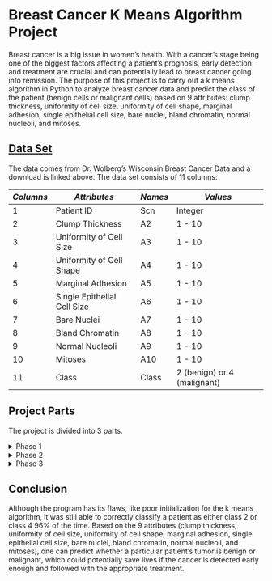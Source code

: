 # Breast Cancer K Means Algorithm Project

Breast cancer is a big issue in women’s health. With a cancer’s stage being one of the biggest 
factors affecting a patient’s prognosis, early detection and treatment are crucial and can 
potentially lead to breast cancer going into remission. The purpose of this project is to carry out 
a k means algorithm in Python to analyze breast cancer data and predict the class of the patient 
(benign cells or malignant cells) based on 9 attributes: clump thickness, uniformity of cell size, 
uniformity of cell shape, marginal adhesion, single epithelial cell size, bare nuclei, bland 
chromatin, normal nucleoli, and mitoses.

## [Data Set](https://archive.ics.uci.edu/ml/machine-learning-databases/breast-cancer-wisconsin/breast-cancer-wisconsin.data)
The data comes from Dr. Wolberg’s Wisconsin Breast Cancer Data and a download is linked above.
The data set consists of 11 columns:

| ***Columns*** | ***Attributes*** | ***Names*** | ***Values*** |
| ------- | ---------- | ----- | ------ |
| 1 | Patient ID | Scn | Integer |
| 2 | Clump Thickness | A2 | 1 - 10 |
| 3 | Uniformity of Cell Size | A3 | 1 - 10 |
| 4 | Uniformity of Cell Shape | A4 | 1 - 10 |
| 5 | Marginal Adhesion | A5 | 1 - 10 |
| 6 | Single Epithelial Cell Size | A6 | 1 - 10 |
| 7 | Bare Nuclei | A7 | 1 - 10 |
| 8 | Bland Chromatin | A8 | 1 - 10 |
| 9 | Normal Nucleoli | A9 | 1 - 10 |
| 10 | Mitoses | A10 | 1 - 10 |
| 11 | Class | Class | 2 (benign) or 4 (malignant) |

## Project Parts
The project is divided into 3 parts.

<details><summary>Phase 1</summary>
<p>

Phase 1 of the project consists of obtaining the data and loading it in a Pandas dataframe, imputing 
missing values with the mean, and computing mean, median, standard deviation of each of the 
attributes, as well as drawing histograms for each of the attributes to have a better understanding of their distributions.

</p>
</details>

<details><summary>Phase 2</summary>
<p>

Phase 2 implements the k means algorithm. To begin, we randomly select two 
initial centroids and calculate the Euclidian distance from the two centroids for all data points. 
Each data point is then assigned to one of two clusters (2 for benign and 4 for 
malignant). Following the assignment to the two clusters, we recompute the two centroids by taking the mean of cluster 2 data points and cluster 4 
data points. These steps are repeated until one of two conditions is met: 
until the centroids do not change or the steps are iterated 50 times.

</p>
</details>

<details><summary>Phase 3</summary>
<p>

Here we analyze how well the clustering worked by calculating the individual and total 
error rates. To do so, we calculate the number of data points that were incorrectly predicted as 
class 2 when the correct class was 4, and vice versa, and divided by the number of class 2 data 
points and class 4 data points respectively. Finally, for the total error rate, we divide the total 
number of data points with predicted classes that do not equal the actual class by the total 
number of data points. Moreover, since the algorithm suffers from poor initialization, 
clusters are sometimes swapped; if the total error rate is greater than 50%, then the program 
swaps the predicted clusters and then calculates the error rates.

</p>
</details>

## Conclusion
Although the program has its flaws, like poor initialization for the k means algorithm, it
was still able to correctly classify a patient as either class 2 or class 4 96% of the time. Based on 
the 9 attributes (clump thickness, uniformity of cell size, uniformity of cell shape, marginal 
adhesion, single epithelial cell size, bare nuclei, bland chromatin, normal nucleoli, and mitoses), 
one can predict whether a particular patient’s tumor is benign or malignant, which could 
potentially save lives if the cancer is detected early enough and followed with the appropriate 
treatment.
